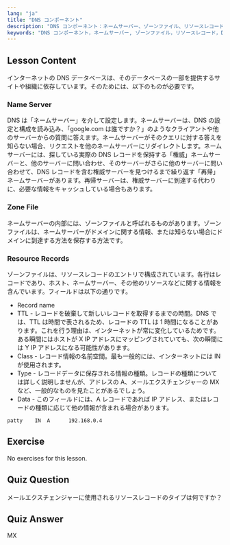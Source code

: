```yaml
---
lang: "ja"
title: "DNS コンポーネント"
description: "DNS コンポーネント：ネームサーバー、ゾーンファイル、リソースレコードについて学びます。DNS がどのように機能するかを初心者向けに理解します。Linux ネットワーキングの旅を始めましょう！"
keywords: "DNS コンポーネント，ネームサーバー, ゾーンファイル，リソースレコード，DNS チュートリアル，Linux ネットワーキング，初心者ガイド"
---
```


## Lesson Content

インターネットの DNS データベースは、そのデータベースの一部を提供するサイトや組織に依存しています。そのためには、以下のものが必要です。

### Name Server

DNS は「ネームサーバー」を介して設定します。ネームサーバーは、DNS の設定と構成を読み込み、「google.com は誰ですか？」のようなクライアントや他のサーバーからの質問に答えます。ネームサーバーがそのクエリに対する答えを知らない場合、リクエストを他のネームサーバーにリダイレクトします。ネームサーバーには、探している実際の DNS レコードを保持する「権威」ネームサーバーと、他のサーバーに問い合わせ、そのサーバーがさらに他のサーバーに問い合わせて、DNS レコードを含む権威サーバーを見つけるまで繰り返す「再帰」ネームサーバーがあります。再帰サーバーは、権威サーバーに到達する代わりに、必要な情報をキャッシュしている場合もあります。

### Zone File

ネームサーバーの内部には、ゾーンファイルと呼ばれるものがあります。ゾーンファイルは、ネームサーバーがドメインに関する情報、または知らない場合にドメインに到達する方法を保存する方法です。

### Resource Records

ゾーンファイルは、リソースレコードのエントリで構成されています。各行はレコードであり、ホスト、ネームサーバー、その他のリソースなどに関する情報を含んでいます。フィールドは以下の通りです。

- Record name
- TTL - レコードを破棄して新しいレコードを取得するまでの時間。DNS では、TTL は時間で表されるため、レコードの TTL は 1 時間になることがあります。これを行う理由は、インターネットが常に変化しているためです。ある瞬間にはホストが X IP アドレスにマッピングされていても、次の瞬間には Y IP アドレスになる可能性があります。
- Class - レコード情報の名前空間。最も一般的には、インターネットには IN が使用されます。
- Type - レコードデータに保存される情報の種類。レコードの種類については詳しく説明しませんが、アドレスの A、メールエクスチェンジャーの MX など、一般的なものを見たことがあるでしょう。
- Data - このフィールドには、A レコードであれば IP アドレス、またはレコードの種類に応じて他の情報が含まれる場合があります。

```plaintext
patty    IN  A      192.168.0.4
```

## Exercise

No exercises for this lesson.

## Quiz Question

メールエクスチェンジャーに使用されるリソースレコードのタイプは何ですか？

## Quiz Answer

MX
